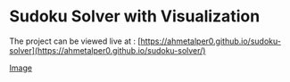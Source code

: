# Sudoku Solver with Visualization

The project can be viewed live at : [https://ahmetalper0.github.io/sudoku-solver](https://ahmetalper0.github.io/sudoku-solver/)

[Image](image.png)
